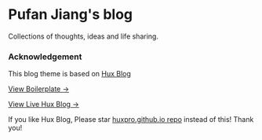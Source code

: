 # Pufan Jiang's blog

Collections of thoughts, ideas and life sharing.

### Acknowledgement

This blog theme is based on [Hux Blog](https://github.com/Huxpro/huxpro.github.io)

[View Boilerplate &rarr;](http://huangxuan.me/huxblog-boilerplate/)

[View Live Hux Blog &rarr;](http://huangxuan.me)

If you like Hux Blog, Please star [huxpro.github.io repo](https://github.com/Huxpro/huxpro.github.io) instead of this! Thank you!
